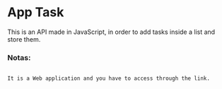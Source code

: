 # App Task 

This is an API made in JavaScript, in order to add tasks inside a list and store them.

### Notas:

```

It is a Web application and you have to access through the link.

```